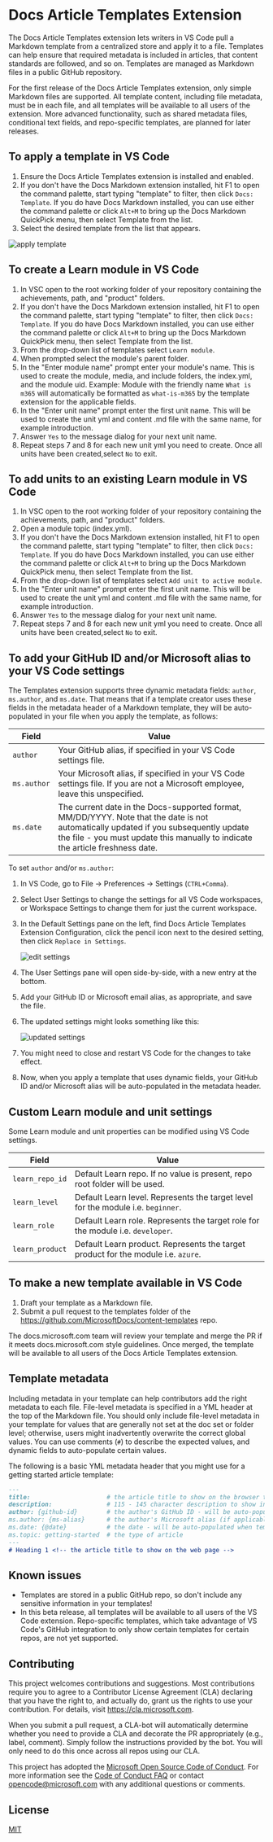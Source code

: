 # Docs Article Templates Extension

The Docs Article Templates extension lets writers in VS Code pull a Markdown template from a centralized store and apply it to a file. Templates can help ensure that required metadata is included in articles, that content standards are followed, and so on. Templates are managed as Markdown files in a public GitHub repository.

For the first release of the Docs Article Templates extension, only simple Markdown files are supported. All template content, including file metadata, must be in each file, and all templates will be available to all users of the extension. More advanced functionality, such as shared metadata files, conditional text fields, and repo-specific templates, are planned for later releases.

## To apply a template in VS Code

1. Ensure the Docs Article Templates extension is installed and enabled.
1. If you don't have the Docs Markdown extension installed, hit F1 to open the command palette, start typing "template" to filter, then click `Docs: Template`. If you do have Docs Markdown installed, you can use either the command palette or click `Alt+M` to bring up the Docs Markdown QuickPick menu, then select Template from the list.
1. Select the desired template from the list that appears.

![apply template](https://github.com/Microsoft/vscode-docs-authoring/raw/master/media/video/apply-template.gif)

## To create a Learn module in VS Code

1. In VSC open to the root working folder of your repository containing the achievements, path, and "product" folders.
1. If you don't have the Docs Markdown extension installed, hit F1 to open the command palette, start typing "template" to filter, then click `Docs: Template`. If you do have Docs Markdown installed, you can use either the command palette or click `Alt+M` to bring up the Docs Markdown QuickPick menu, then select Template from the list.
1. From the drop-down list of templates select `Learn module`.
1. When prompted select the module's parent folder.
1. In the "Enter module name" prompt enter your module's name. This is used to create the module, media, and include folders, the index.yml, and the module uid. Example: Module with the friendly name `What is m365` will automatically be formatted as `what-is-m365` by the template extension for the applicable fields.
1. In the "Enter unit name" prompt enter the first unit name. This will be used to create the unit yml and content .md file with the same name, for example introduction.
1. Answer `Yes` to the message dialog for your next unit name.
1. Repeat steps 7 and 8 for each new unit yml you need to create. Once all units have been created,select `No` to exit.

## To add units to an existing Learn module in VS Code

1. In VSC open to the root working folder of your repository containing the achievements, path, and "product" folders.
1. Open a module topic (index.yml).
1. If you don't have the Docs Markdown extension installed, hit F1 to open the command palette, start typing "template" to filter, then click `Docs: Template`. If you do have Docs Markdown installed, you can use either the command palette or click `Alt+M` to bring up the Docs Markdown QuickPick menu, then select Template from the list.
1. From the drop-down list of templates select `Add unit to active module`.
1. In the "Enter unit name" prompt enter the first unit name. This will be used to create the unit yml and content .md file with the same name, for example introduction.
1. Answer `Yes` to the message dialog for your next unit name.
1. Repeat steps 7 and 8 for each new unit yml you need to create. Once all units have been created,select `No` to exit.

## To add your GitHub ID and/or Microsoft alias to your VS Code settings

The Templates extension supports three dynamic metadata fields: `author`, `ms.author`, and `ms.date`. That means that if a template creator uses these fields in the metadata header of a Markdown template, they will be auto-populated in your file when you apply the template, as follows:

|Field      |Value  |
|-----------|-------|
|`author`   |Your GitHub alias, if specified in your VS Code settings file. |
|`ms.author`|Your Microsoft alias, if specified in your VS Code settings file. If you are not a Microsoft employee, leave this unspecified.         |         
|`ms.date`  |The current date in the Docs-supported format, MM/DD/YYYY. Note that the date is not automatically updated if you subsequently update the file - you must update this manually to indicate the article freshness date.|         

To set `author` and/or `ms.author`:

1. In VS Code, go to File -> Preferences -> Settings (`CTRL+Comma`).
1. Select User Settings to change the settings for all VS Code workspaces, or  Workspace Settings to change them for just the current workspace.
1. In the Default Settings pane on the left, find Docs Article Templates Extension Configuration, click the pencil icon next to the desired setting, then click `Replace in Settings`. 

   ![edit settings](https://github.com/Microsoft/vscode-docs-authoring/raw/master/media/video/edit-settings.gif) 
 
1. The User Settings pane will open side-by-side, with a new entry at the bottom.
1. Add your GitHub ID or Microsoft email alias, as appropriate, and save the file.
1. The updated settings might looks something like this:

   ![updated settings](https://github.com/Microsoft/vscode-docs-authoring/raw/master/media/image/updated-template-settings.png)

1. You might need to close and restart VS Code for the changes to take effect.
1. Now, when you apply a template that uses dynamic fields, your GitHub ID and/or Microsoft alias will be auto-populated in the metadata header.

## Custom Learn module and unit settings

Some Learn module and unit properties can be modified using VS Code settings.

|Field      |Value  |
|-----------|-------|
|`learn_repo_id`   |Default Learn repo.  If no value is present, repo root folder will be used.|
|`learn_level`|Default Learn level. Represents the target level for the module i.e. `beginner`.|         
|`learn_role`  |Default Learn role. Represents the target role for the module i.e. `developer`.|
|`learn_product`  |Default Learn product. Represents the target product for the module i.e. `azure`.|

## To make a new template available in VS Code

1. Draft your template as a Markdown file.
2. Submit a pull request to the templates folder of the https://github.com/MicrosoftDocs/content-templates repo.

The docs.microsoft.com team will review your template and merge the PR if it meets docs.microsoft.com style guidelines. Once merged, the template will be available to all users of the Docs Article Templates extension.

## Template metadata

Including metadata in your template can help contributors add the right metadata to each file. File-level metadata is specified in a YML header at the top of the Markdown file. You should only include file-level metadata in your template for values that are generally not set at the doc set or folder level; otherwise, users might inadvertently overwrite the correct global values. You can use comments (`#`) to describe the expected values, and dynamic fields to auto-populate certain values.

The following is a basic YML metadata header that you might use for a getting started article template:

```markdown
---
title:                     # the article title to show on the browser tab
description:               # 115 - 145 character description to show in search results
author: {github-id}        # the author's GitHub ID - will be auto-populated if set in settings.json
ms.author: {ms-alias}      # the author's Microsoft alias (if applicable) - will be auto-populated if set in settings.json
ms.date: {@date}           # the date - will be auto-populated when template is first applied
ms.topic: getting-started  # the type of article
---
# Heading 1 <!-- the article title to show on the web page -->
```

## Known issues

- Templates are stored in a public GitHub repo, so don't include any sensitive information in your templates!
- In this beta release, all templates will be available to all users of the VS Code extension. Repo-specific templates, which take advantage of VS Code's GitHub integration to only show certain templates for certain repos, are not yet supported.

## Contributing

This project welcomes contributions and suggestions.  Most contributions require you to agree to a
Contributor License Agreement (CLA) declaring that you have the right to, and actually do, grant us
the rights to use your contribution. For details, visit https://cla.microsoft.com.

When you submit a pull request, a CLA-bot will automatically determine whether you need to provide
a CLA and decorate the PR appropriately (e.g., label, comment). Simply follow the instructions
provided by the bot. You will only need to do this once across all repos using our CLA.

This project has adopted the [Microsoft Open Source Code of Conduct](https://opensource.microsoft.com/codeofconduct/).
For more information see the [Code of Conduct FAQ](https://opensource.microsoft.com/codeofconduct/faq/) or
contact [opencode@microsoft.com](mailto:opencode@microsoft.com) with any additional questions or comments.

## License

[MIT](https://docsmsft.gallerycdn.vsassets.io/extensions/docsmsft/docs-markdown/0.2.2/1547755350969/Microsoft.VisualStudio.Services.Content.License)
